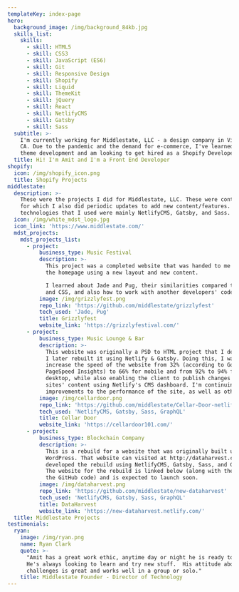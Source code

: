 ```yaml
---
templateKey: index-page
hero:
  background_image: /img/background_84kb.jpg
  skills_list:
    skills:
      - skill: HTML5
      - skill: CSS3
      - skill: JavaScript (ES6)
      - skill: Git
      - skill: Responsive Design
      - skill: Shopify
      - skill: Liquid
      - skill: ThemeKit
      - skill: jQuery
      - skill: React
      - skill: NetlifyCMS
      - skill: Gatsby
      - skill: Sass
  subtitle: >-
    I'm currently working for Middlestate, LLC - a design company in Visalia,
    CA. Due to the pandemic and the demand for e-commerce, I've learned Shopify
    theme development and am looking to get hired as a Shopify Developer.
  title: Hi! I'm Amit and I'm a Front End Developer
shopify:
  icon: /img/shopify_icon.png
  title: Shopify Projects
middlestate:
  description: >-
    These were the projects I did for Middlestate, LLC. These were contract jobs
    for which I also did periodic updates to add new content/features. The
    technologies that I used were mainly NetlifyCMS, Gatsby, and Sass. 
  icon: /img/white_mdst_logo.jpg
  icon_link: 'https://www.middlestate.com/'
  mdst_projects:
    mdst_projects_list:
      - project:
          business_type: Music Festival
          description: >-
            This project was a completed website that was handed to me to revamp
            the homepage using a new layout and new content.

            I learned about Jade and Pug, their similarities compared to HTML
            and CSS, and also how to work with another developers' code.
          image: /img/grizzlyfest.png
          repo_link: 'https://github.com/middlestate/grizzlyfest'
          tech_used: 'Jade, Pug'
          title: Grizzlyfest
          website_link: 'https://grizzlyfestival.com/'
      - project:
          business_type: Music Lounge & Bar
          description: >-
            This website was originally a PSD to HTML project that I developed.
            I later rebuilt it using Netlify & Gatsby. Doing this, I was able to
            increase the speed of the website from 32% (according to Google
            PageSpeed Insights) to 66% for mobile and from 92% to 94% for
            desktop, while also enabling the client to publish changes to the
            sites' content using Netlify's CMS dashboard. I'm continuing to make
            improvements to the performance of the site, as well as other areas.
          image: /img/cellardoor.png
          repo_link: 'https://github.com/middlestate/Cellar-Door-netlify-gatsby'
          tech_used: 'NetlifyCMS, Gatsby, Sass, GraphQL'
          title: Cellar Door
          website_link: 'https://cellardoor101.com/'
      - project:
          business_type: Blockchain Company
          description: >-
            This is a rebuild for a website that was originally built using
            WordPress. That website can visited at http://dataharvest.co/.  I
            developed the rebuild using NetlifyCMS, Gatsby, Sass, and GraphQL.
            The website for the rebuild is linked below (along with the link to
            the GitHub code) and is expected to launch soon.
          image: /img/dataharvest.png
          repo_link: 'https://github.com/middlestate/new-dataharvest'
          tech_used: 'NetlifyCMS, Gatsby, Sass, GraphQL'
          title: DataHarvest
          website_link: 'https://new-dataharvest.netlify.com/'
  title: Middlestate Projects
testimonials:
  ryan:
    image: /img/ryan.png
    name: Ryan Clark
    quote: >-
      "Amit has a great work ethic, anytime day or night he is ready to help.
      He's always looking to learn and try new stuff.  His attitude about new
      challenges is great and works well in a group or solo." 
    title: Middlestate Founder - Director of Technology
---
```


